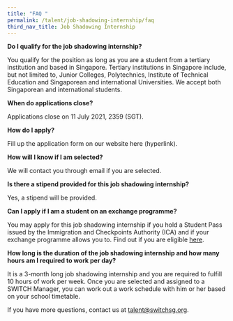 ```yaml
---
title: "FAQ "
permalink: /talent/job-shadowing-internship/faq
third_nav_title: Job Shadowing Internship
---
```

**Do I qualify for the job shadowing internship?**

You qualify for the position as long as you are a student from a tertiary institution and based in Singapore. Tertiary institutions in Singapore include, but not limited to, Junior Colleges, Polytechnics, Institute of Technical Education and Singaporean and international Universities. We accept both Singaporean and international students.

**When do applications close?**

Applications close on 11 July 2021, 2359 (SGT).

**How do I apply?**

Fill up the application form on our website here (hyperlink). 

**How will I know if I am selected?**

We will contact you through email if you are selected.

**Is there a stipend provided for this job shadowing internship?**

Yes, a stipend will be provided.

**Can I apply if I am a student on an exchange programme?**

You may apply for this job shadowing internship if you hold a Student Pass issued by the Immigration and Checkpoints Authority (ICA) and if your exchange programme allows you to. Find out if you are eligible [here](https://www.mom.gov.sg/passes-and-permits/work-pass-exemption-for-foreign-students).

**How long is the duration of the job shadowing internship and how many hours am I required to work per day?**

It is a 3-month long job shadowing internship and you are required to fulfill 10 hours of work per week. Once you are selected and assigned to a SWITCH Manager, you can work out a work schedule with him or her based on your school timetable.

If you have more questions, contact us at talent@switchsg.org.